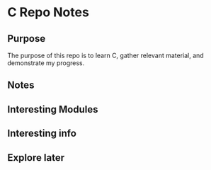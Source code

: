# C Repo Notes
## Purpose
The purpose of this repo is to learn C, gather relevant material, and demonstrate my progress.
## Notes
## Interesting Modules
## Interesting info   
## Explore later    
